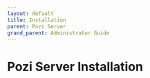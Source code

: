 ```yaml
---
layout: default
title: Installation
parent: Pozi Server
grand_parent: Administrator Guide
---
```


# Pozi Server Installation
